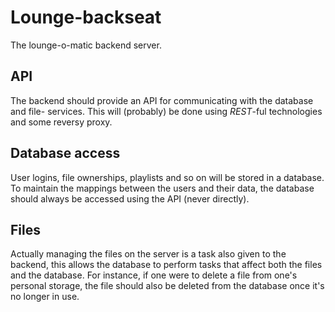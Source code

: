 # Lounge-backseat
The lounge-o-matic backend server.

## API
The backend should provide an API for communicating with the database and file-
services. This will (probably) be done using *REST*-ful technologies and some
reversy proxy.

## Database access
User logins, file ownerships, playlists and so on will be stored in a database.
To maintain the mappings between the users and their data, the database should
always be accessed using the API (never directly).

## Files
Actually managing the files on the server is a task also given to the backend,
this allows the database to perform tasks that affect both the files and the
database. For instance, if one were to delete a file from one's personal
storage, the file should also be deleted from the database once it's no longer
in use.
